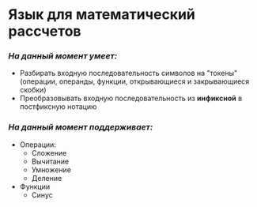 # Язык для математический рассчетов
### __*На данный момент умеет:*__
* Разбирать входную последовательность символов на "токены" (операции, операнды, функции, открывающиеся и закрывающиеся скобки)
* Преобразовывать входную последовательность из __инфиксной__ в постфиксную нотацию

### __*На данный момент поддерживает:*__
* Операции:
    * Сложение
    * Вычитание
    * Умножение 
    * Деление
* Функции
    * Синус
